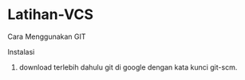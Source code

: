 # Latihan-VCS
Cara Menggunakan GIT

Instalasi

1. download terlebih dahulu git di google dengan kata kunci git-scm.

